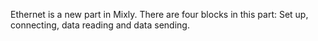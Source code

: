 Ethernet is a new part in Mixly.
There are four blocks in this part: Set up, connecting, data reading and data sending.